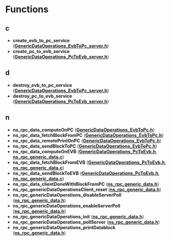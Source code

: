 
# Functions



## c

* **create\_evb\_to\_pc\_service** ([**GenericDataOperations\_EvbToPc\_server.h**](_generic_data_operations___evb_to_pc__server_8h.md))
* **create\_pc\_to\_evb\_service** ([**GenericDataOperations\_PcToEvb\_server.h**](_generic_data_operations___pc_to_evb__server_8h.md))


## d

* **destroy\_evb\_to\_pc\_service** ([**GenericDataOperations\_EvbToPc\_server.h**](_generic_data_operations___evb_to_pc__server_8h.md))
* **destroy\_pc\_to\_evb\_service** ([**GenericDataOperations\_PcToEvb\_server.h**](_generic_data_operations___pc_to_evb__server_8h.md))


## n

* **ns\_rpc\_data\_computeOnPC** ([**GenericDataOperations\_EvbToPc.h**](_generic_data_operations___evb_to_pc_8h.md))
* **ns\_rpc\_data\_fetchBlockFromPC** ([**GenericDataOperations\_EvbToPc.h**](_generic_data_operations___evb_to_pc_8h.md))
* **ns\_rpc\_data\_remotePrintOnPC** ([**GenericDataOperations\_EvbToPc.h**](_generic_data_operations___evb_to_pc_8h.md))
* **ns\_rpc\_data\_sendBlockToPC** ([**GenericDataOperations\_EvbToPc.h**](_generic_data_operations___evb_to_pc_8h.md))
* **ns\_rpc\_data\_computeOnEVB** ([**GenericDataOperations\_PcToEvb.h**](_generic_data_operations___pc_to_evb_8h.md), [**ns\_rpc\_generic\_data.c**](ns__rpc__generic__data_8c.md))
* **ns\_rpc\_data\_fetchBlockFromEVB** ([**GenericDataOperations\_PcToEvb.h**](_generic_data_operations___pc_to_evb_8h.md), [**ns\_rpc\_generic\_data.c**](ns__rpc__generic__data_8c.md))
* **ns\_rpc\_data\_sendBlockToEVB** ([**GenericDataOperations\_PcToEvb.h**](_generic_data_operations___pc_to_evb_8h.md), [**ns\_rpc\_generic\_data.c**](ns__rpc__generic__data_8c.md))
* **ns\_rpc\_data\_clientDoneWithBlockFromPC** ([**ns\_rpc\_generic\_data.h**](ns__rpc__generic__data_8h.md))
* **ns\_rpc\_genericDataOperationsClient\_reset** ([**ns\_rpc\_generic\_data.h**](ns__rpc__generic__data_8h.md))
* **ns\_rpc\_genericDataOperations\_disableServerPoll** ([**ns\_rpc\_generic\_data.h**](ns__rpc__generic__data_8h.md))
* **ns\_rpc\_genericDataOperations\_enableServerPoll** ([**ns\_rpc\_generic\_data.h**](ns__rpc__generic__data_8h.md))
* **ns\_rpc\_genericDataOperations\_init** ([**ns\_rpc\_generic\_data.h**](ns__rpc__generic__data_8h.md))
* **ns\_rpc\_genericDataOperations\_pollServer** ([**ns\_rpc\_generic\_data.h**](ns__rpc__generic__data_8h.md))
* **ns\_rpc\_genericDataOperations\_printDatablock** ([**ns\_rpc\_generic\_data.h**](ns__rpc__generic__data_8h.md))





